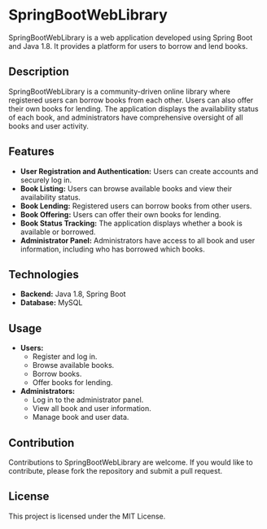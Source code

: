 # SpringBootWebLibrary

SpringBootWebLibrary is a web application developed using Spring Boot and Java 1.8. It provides a platform for users to borrow and lend books.

## Description

SpringBootWebLibrary is a community-driven online library where registered users can borrow books from each other. Users can also offer their own books for lending. The application displays the availability status of each book, and administrators have comprehensive oversight of all books and user activity.

## Features

* **User Registration and Authentication:** Users can create accounts and securely log in.
* **Book Listing:** Users can browse available books and view their availability status.
* **Book Lending:** Registered users can borrow books from other users.
* **Book Offering:** Users can offer their own books for lending.
* **Book Status Tracking:** The application displays whether a book is available or borrowed.
* **Administrator Panel:** Administrators have access to all book and user information, including who has borrowed which books.

## Technologies

* **Backend:** Java 1.8, Spring Boot
* **Database:** MySQL

## Usage

* **Users:**
    * Register and log in.
    * Browse available books.
    * Borrow books.
    * Offer books for lending.
* **Administrators:**
    * Log in to the administrator panel.
    * View all book and user information.
    * Manage book and user data.

## Contribution

Contributions to SpringBootWebLibrary are welcome. If you would like to contribute, please fork the repository and submit a pull request.

## License

This project is licensed under the MIT License.

